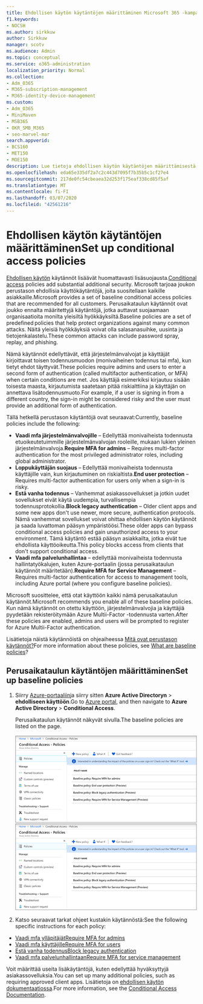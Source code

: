 ```yaml
---
title: Ehdollisen käytön käytäntöjen määrittäminen Microsoft 365 -kampanjoille
f1.keywords:
- NOCSH
ms.author: sirkkuw
author: Sirkkuw
manager: scotv
ms.audience: Admin
ms.topic: conceptual
ms.service: o365-administration
localization_priority: Normal
ms.collection:
- Adm_O365
- M365-subscription-management
- M365-identity-device-management
ms.custom:
- Adm_O365
- MiniMaven
- MSB365
- OKR_SMB_M365
- seo-marvel-mar
search.appverid:
- BCS160
- MET150
- MOE150
description: Lue tietoja ehdollisen käytön käytäntöjen määrittämisestä Microsoft 365 -kampanjoille, jotta voit lisätä huomattavaa lisäsuojausta.
ms.openlocfilehash: eda65e335df2a7c2c443d7095f7b35b5c1cf27e4
ms.sourcegitcommit: 217de0fc54cbeaea32d253f175eaf338cd85f5af
ms.translationtype: MT
ms.contentlocale: fi-FI
ms.lasthandoff: 03/07/2020
ms.locfileid: "42561216"
---
```

# <a name="set-up-conditional-access-policies"></a><span data-ttu-id="686ff-103">Ehdollisen käytön käytäntöjen määrittäminen</span><span class="sxs-lookup"><span data-stu-id="686ff-103">Set up conditional access policies</span></span>

<span data-ttu-id="686ff-104">[Ehdollisen käytön](https://docs.microsoft.com/azure/active-directory/conditional-access/overview) käytännöt lisäävät huomattavasti lisäsuojausta.</span><span class="sxs-lookup"><span data-stu-id="686ff-104">[Conditional access](https://docs.microsoft.com/azure/active-directory/conditional-access/overview) policies add substantial additional security.</span></span> <span data-ttu-id="686ff-105">Microsoft tarjoaa joukon perustason ehdollisia käyttökäytäntöjä, joita suositellaan kaikille asiakkaille.</span><span class="sxs-lookup"><span data-stu-id="686ff-105">Microsoft provides a set of baseline conditional access policies that are recommended for all customers.</span></span> <span data-ttu-id="686ff-106">Perusaikataulun käytännöt ovat joukko ennalta määritettyjä käytäntöjä, jotka auttavat suojaamaan organisaatioita monilta yleisiltä hyökkäyksiltä.</span><span class="sxs-lookup"><span data-stu-id="686ff-106">Baseline policies are a set of predefined policies that help protect organizations against many common attacks.</span></span> <span data-ttu-id="686ff-107">Näitä yleisiä hyökkäyksiä voivat olla salasanasuihke, uusinta ja tietojenkalastelu.</span><span class="sxs-lookup"><span data-stu-id="686ff-107">These common attacks can include password spray, replay, and phishing.</span></span>

<span data-ttu-id="686ff-108">Nämä käytännöt edellyttävät, että järjestelmänvalvojat ja käyttäjät kirjoittavat toisen todennusmuodon (monivaiheinen todennus tai mfa), kun tietyt ehdot täyttyvät.</span><span class="sxs-lookup"><span data-stu-id="686ff-108">These policies require admins and users to enter a second form of authentication (called multifactor authentication, or MFA) when certain conditions are met.</span></span> <span data-ttu-id="686ff-109">Jos käyttäjä esimerkiksi kirjautuu sisään toisesta maasta, kirjautumista saatetaan pitää riskialttiina ja käyttäjän on annettava lisätodennusmuoto.</span><span class="sxs-lookup"><span data-stu-id="686ff-109">For example, if a user is signing in from a different country, the sign-in might be considered risky and the user must provide an additional form of authentication.</span></span> 

<span data-ttu-id="686ff-110">Tällä hetkellä perustason käytäntöjä ovat seuraavat:</span><span class="sxs-lookup"><span data-stu-id="686ff-110">Currently, baseline policies include the following:</span></span>
- <span data-ttu-id="686ff-111">**Vaadi mfa järjestelmänvalvojille** &ndash; Edellyttää monivaiheista todennusta etuoikeutetuimmille järjestelmänvalvojan rooleille, mukaan lukien yleinen järjestelmänvalvoja.</span><span class="sxs-lookup"><span data-stu-id="686ff-111">**Require MFA for admins** &ndash; Requires multi-factor authentication for the most privileged administrator roles, including global administrator.</span></span>
- <span data-ttu-id="686ff-112">**Loppukäyttäjän suojaus** &ndash; Edellyttää monivaiheista todennusta käyttäjille vain, kun kirjautuminen on riskialtista.</span><span class="sxs-lookup"><span data-stu-id="686ff-112">**End user protection** &ndash; Requires multi-factor authentication for users only when a sign-in is risky.</span></span> 
- <span data-ttu-id="686ff-113">**Estä vanha todennus** &ndash; Vanhemmat asiakassovellukset ja jotkin uudet sovellukset eivät käytä uudempia, turvallisempia todennusprotokollia.</span><span class="sxs-lookup"><span data-stu-id="686ff-113">**Block legacy authentication** &ndash; Older client apps and some new apps don't use newer, more secure, authentication protocols.</span></span> <span data-ttu-id="686ff-114">Nämä vanhemmat sovellukset voivat ohittaa ehdollisen käytön käytännöt ja saada luvattoman pääsyn ympäristöösi.</span><span class="sxs-lookup"><span data-stu-id="686ff-114">These older apps can bypass conditional access policies and gain unauthorized access to your environment.</span></span> <span data-ttu-id="686ff-115">Tämä käytäntö estää pääsyn asiakkailta, jotka eivät tue ehdollista käyttöoikeutta.</span><span class="sxs-lookup"><span data-stu-id="686ff-115">This policy blocks access from clients that don't support conditional access.</span></span> 
- <span data-ttu-id="686ff-116">**Vaadi mfa palvelunhallintaa** &ndash; edellyttää monivaiheista todennusta hallintatyökalujen, kuten Azure-portaalin (jossa perusaikataulun käytännöt määritetään).</span><span class="sxs-lookup"><span data-stu-id="686ff-116">**Require MFA for Service Management** &ndash; Requires multi-factor authentication for access to management tools, including Azure portal (where you configure baseline policies).</span></span> 

<span data-ttu-id="686ff-117">Microsoft suosittelee, että otat käyttöön kaikki nämä perusaikataulun käytännöt.</span><span class="sxs-lookup"><span data-stu-id="686ff-117">Microsoft recommends you enable all of these baseline policies.</span></span> <span data-ttu-id="686ff-118">Kun nämä käytännöt on otettu käyttöön, järjestelmänvalvojia ja käyttäjiä pyydetään rekisteröitymään Azure Multii-Factor -todennusta varten.</span><span class="sxs-lookup"><span data-stu-id="686ff-118">After these policies are enabled, admins and users will be prompted to register for Azure Multii-Factor authentication.</span></span>

<span data-ttu-id="686ff-119">Lisätietoja näistä käytännöistä on ohjeaiheessa [Mitä ovat perustason käytännöt?](https://docs.microsoft.com/azure/active-directory/conditional-access/concept-baseline-protection)</span><span class="sxs-lookup"><span data-stu-id="686ff-119">For more information about these policies, see [What are baseline policies](https://docs.microsoft.com/azure/active-directory/conditional-access/concept-baseline-protection)?</span></span>


## <a name="set-up-baseline-policies"></a><span data-ttu-id="686ff-120">Perusaikataulun käytäntöjen määrittäminen</span><span class="sxs-lookup"><span data-stu-id="686ff-120">Set up baseline policies</span></span>

1. <span data-ttu-id="686ff-121">Siirry [Azure-portaaliin](https://portal.azure.com)ja siirry sitten **Azure Active Directoryn** \> **ehdolliseen käyttöön**.</span><span class="sxs-lookup"><span data-stu-id="686ff-121">Go to [Azure portal](https://portal.azure.com), and then navigate to **Azure Active Directory** \> **Conditional Access**.</span></span>
    
    <span data-ttu-id="686ff-122">Perusaikataulun käytännöt näkyvät sivulla.</span><span class="sxs-lookup"><span data-stu-id="686ff-122">The baseline policies are listed on the page.</span></span> <br/> <br/>
    <span data-ttu-id="686ff-123">![Sivu, jossa on luettelo ehdollisen käytön perusaikataulun käytännöistä.](../media/baslinepolicies.png)</span><span class="sxs-lookup"><span data-stu-id="686ff-123">![Page that lists baseline policies for conditional access.](../media/baslinepolicies.png)</span></span>
1. <span data-ttu-id="686ff-124">Katso seuraavat tarkat ohjeet kustakin käytännöstä:</span><span class="sxs-lookup"><span data-stu-id="686ff-124">See the following specific instructions for each policy:</span></span>

  - [<span data-ttu-id="686ff-125">Vaadi mfa ylläpitäjät</span><span class="sxs-lookup"><span data-stu-id="686ff-125">Require MFA for admins</span></span>](https://docs.microsoft.com/azure/active-directory/conditional-access/howto-baseline-protect-administrators)
- [<span data-ttu-id="686ff-126">Vaadi mfa käyttäjille</span><span class="sxs-lookup"><span data-stu-id="686ff-126">Require MFA for users</span></span>](https://docs.microsoft.com/azure/active-directory/conditional-access/howto-baseline-protect-end-users)  
 - [<span data-ttu-id="686ff-127">Estä vanha todennus</span><span class="sxs-lookup"><span data-stu-id="686ff-127">Block legacy authentication</span></span>](https://docs.microsoft.com/azure/active-directory/conditional-access/howto-baseline-protect-legacy-auth)
  - [<span data-ttu-id="686ff-128">Vaadi mfa palvelunhallintaan</span><span class="sxs-lookup"><span data-stu-id="686ff-128">Require MFA for service management</span></span>](https://docs.microsoft.com/azure/active-directory/conditional-access/howto-baseline-protect-azure)

<span data-ttu-id="686ff-129">Voit määrittää useita lisäkäytäntöjä, kuten edellyttää hyväksyttyjä asiakassovelluksia.</span><span class="sxs-lookup"><span data-stu-id="686ff-129">You can set up many additional policies, such as requiring approved client apps.</span></span> <span data-ttu-id="686ff-130">Lisätietoja on [ehdollisen käytön dokumentaatiossa](https://docs.microsoft.com/azure/active-directory/conditional-access/).</span><span class="sxs-lookup"><span data-stu-id="686ff-130">For more information, see the [Conditional Access Documentation](https://docs.microsoft.com/azure/active-directory/conditional-access/).</span></span>
